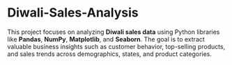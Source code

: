 # Diwali-Sales-Analysis
This project focuses on analyzing **Diwali sales data** using Python libraries like **Pandas**, **NumPy**, **Matplotlib**, and **Seaborn**. The goal is to extract valuable business insights such as customer behavior, top-selling products, and sales trends across demographics, states, and product categories.
